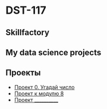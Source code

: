 # DST-117
## Skillfactory
## My data science projects

## Проекты

* [Проект 0. Угадай число](https://github.com/manyak76/IDE/tree/main/project_0)
* [Проект к модулю 8](https://github.com/manyak76/DST-117/tree/main/project_0#readme@Какой-кейс-решаем)
* [Проект __________](https://github.com/manyak76/DST-117/tree/main/project_0#readme@Какой-кейс-решаем)
